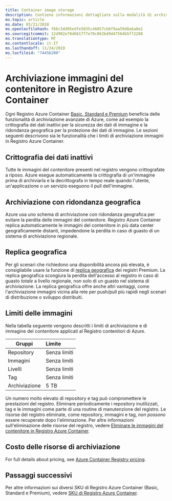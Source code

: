 ```yaml
---
title: Container image storage
description: Contiene informazioni dettagliate sulla modalità di archiviazione delle immagini del contenitore Docker in Registro Azure Container, tra cui sicurezza, ridondanza e capacità.
ms.topic: article
ms.date: 03/21/2018
ms.openlocfilehash: f66c3dd95edfe5035c46857cb6f9aa59d8a6a0e1
ms.sourcegitcommit: 12d902e78d6617f7e78c062bd9d47564b5ff2208
ms.translationtype: MT
ms.contentlocale: it-IT
ms.lasthandoff: 11/24/2019
ms.locfileid: "74456200"
---
```

# <a name="container-image-storage-in-azure-container-registry"></a>Archiviazione immagini del contenitore in Registro Azure Container

Ogni Registro Azure Container [Basic, Standard e Premium](container-registry-skus.md) beneficia delle funzionalità di archiviazione avanzate di Azure, come ad esempio la crittografia dei dati inattivi per la sicurezza dei dati di immagine e la ridondanza geografica per la protezione dei dati di immagine. Le sezioni seguenti descrivono sia le funzionalità che i limiti di archiviazione immagini in Registro Azure Container.

## <a name="encryption-at-rest"></a>Crittografia dei dati inattivi

Tutte le immagini del contenitore presenti nel registro vengono crittografate a riposo. Azure esegue automaticamente la crittografia di un'immagine prima di archiviarla e la decrittografa in tempo reale quando l'utente, un'applicazione o un servizio eseguono il pull dell'immagine.

## <a name="geo-redundant-storage"></a>Archiviazione con ridondanza geografica

Azure usa uno schema di archiviazione con ridondanza geografica per evitare la perdita delle immagini del contenitore. Registro Azure Container replica automaticamente le immagini del contenitore in più data center geograficamente distanti, impedendone la perdita in caso di guasto di un sistema di archiviazione regionale.

## <a name="geo-replication"></a>Replica geografica

Per gli scenari che richiedono una disponibilità ancora più elevata, è consigliabile usare la funzione di [replica geografica](container-registry-geo-replication.md) dei registri Premium. La replica geografica scongiura la perdita dell'accesso al registro in caso di guasto *totale* a livello regionale, non solo di un guasto nel sistema di archiviazione. La replica geografica offre anche altri vantaggi, come l'archiviazione immagini vicina alla rete per push/pull più rapidi negli scenari di distribuzione o sviluppo distribuiti.

## <a name="image-limits"></a>Limiti delle immagini

Nella tabella seguente vengono descritti i limiti di archiviazione e di immagine del contenitore applicati al Registro contenitori di Azure.

| Gruppi | Limite |
| -------- | :---- |
| Repository | Senza limiti |
| Immagini | Senza limiti |
| Livelli | Senza limiti |
| Tag | Senza limiti|
| Archiviazione | 5 TB |

Un numero molto elevato di repository e tag può compromettere le prestazioni del registro. Eliminare periodicamente i repository inutilizzati, tag e le immagini come parte di una routine di manutenzione del registro. Le risorse del registro eliminate, come repository, immagini e tag, *non possono* essere recuperate dopo l'eliminazione. Per altre informazioni sull'eliminazione delle risorse del registro, vedere [Eliminare le immagini del contenitore in Registro Azure Container](container-registry-delete.md).

## <a name="storage-cost"></a>Costo delle risorse di archiviazione

For full details about pricing, see [Azure Container Registry pricing][pricing].

## <a name="next-steps"></a>Passaggi successivi

Per altre informazioni sui diversi SKU di Registro Azure Container (Basic, Standard e Premium), vedere [SKU di Registro Azure Container](container-registry-skus.md).

<!-- IMAGES -->

<!-- LINKS - External -->
[portal]: https://portal.azure.com
[pricing]: https://aka.ms/acr/pricing

<!-- LINKS - Internal -->
